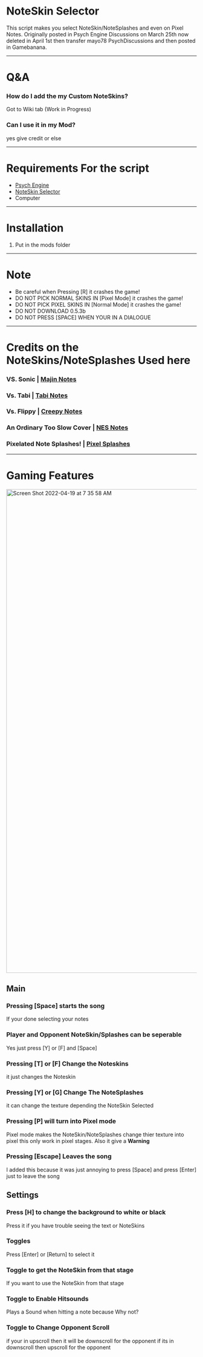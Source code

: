 # NoteSkin Selector

This script makes you select NoteSkin/NoteSplashes and even on Pixel Notes. Originally posted in Psych Engine Discussions on March 25th now deleted in April 1st then transfer mayo78 PsychDiscussions and then posted in Gamebanana.

***
# Q&A

### How do I add the my Custom NoteSkins?
Got to Wiki tab (Work in Progress)

### Can I use it in my Mod?
yes give credit or else

***
# Requirements For the script

- [Psych Engine](https://github.com/ShadowMario/FNF-PsychEngine/releases)
- [NoteSkin Selector](https://gamebanana.com/mods/369664)
- Computer

***
# Installation

1. Put in the mods folder

***
# Note
- Be careful when Pressing [R] it crashes the game!
- DO NOT PICK NORMAL SKINS IN [Pixel Mode] it crashes the game!
- DO NOT PICK PIXEL SKINS IN [Normal Mode] it crashes the game!
- DO NOT DOWNLOAD 0.5.3b
- DO NOT PRESS [SPACE] WHEN YOUR IN A DIALOGUE

***
# Credits on the NoteSkins/NoteSplashes Used here

### VS. Sonic | [Majin Notes](https://gamebanana.com/mods/316022)

### Vs. Tabi | [Tabi Notes](https://gamebanana.com/mods/286388)

### Vs. Flippy | [Creepy Notes](https://gamebanana.com/mods/300838)

### An Ordinary Too Slow Cover | [NES Notes](https://gamebanana.com/mods/347720)

### Pixelated Note Splashes! | [Pixel Splashes](https://gamebanana.com/mods/360401)

***
# Gaming Features
<img width="1280" alt="Screen Shot 2022-04-19 at 7 35 58 AM" src="https://user-images.githubusercontent.com/101881784/164354308-0154d3f8-fc07-4c5e-bb01-8343c5764aee.png">

## Main

### Pressing [Space] starts the song
If your done selecting your notes

### Player and Opponent NoteSkin/Splashes can be seperable
Yes just press [Y] or [F] and [Space]

### Pressing [T] or [F] Change the Noteskins
it just changes the Noteskin

### Pressing [Y] or [G] Change The NoteSplashes 
it can change the texture depending the NoteSkin Selected

### Pressing [P] will turn into Pixel mode 
Pixel mode makes the NoteSkin/NoteSplashes change thier texture into pixel this only work in pixel stages. Also it give a **Warning**

### Pressing [Escape] Leaves the song
I added this because it was just annoying to press [Space] and press [Enter] just to leave the song

## Settings

### Press [H] to change the background to white or black
Press it if you have trouble seeing the text or NoteSkins

### Toggles
Press [Enter] or [Return] to select it

### Toggle to get the NoteSkin from that stage
If you want to use the NoteSkin from that stage

### Toggle to Enable Hitsounds
Plays a Sound when hitting a note because Why not?

### Toggle to Change Opponent Scroll
if your in upscroll then it will be downscroll for the opponent if its in downscroll then upscroll for the opponent 
